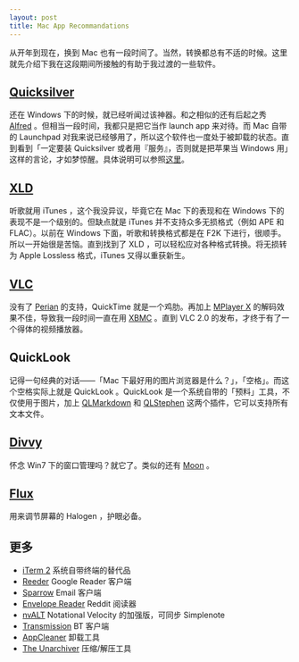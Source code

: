```yaml
---
layout: post
title: Mac App Recommandations
---
```


从开年到现在，换到 Mac 也有一段时间了。当然，转换都总有不适的时候。这里就先介绍下我在这段期间所接触的有助于我过渡的一些软件。

## [Quicksilver](http://qsapp.com/)
还在 Windows 下的时候，就已经听闻过该神器。和之相似的还有后起之秀 [Alfred](http://www.alfredapp.com/) 。但相当一段时间，我都只是把它当作 launch app 来对待。而 Mac 自带的 Launchpad 对我来说已经够用了，所以这个软件也一度处于被卸载的状态。直到看到「一定要装 Quicksilver 或者用『服务』，否则就是把苹果当 Windows 用」这样的言论，才如梦惊醒。具体说明可以参照[这里](http://blog.youxu.info/2010/02/28/why-mac-os-x-for-programmers/)。

## [XLD](http://tmkk.pv.land.to/xld/index_e.html)
听歌就用 iTunes ，这个我没异议，毕竟它在 Mac 下的表现和在 Windows 下的表现不是一个级别的。但缺点就是 iTunes 并不支持众多无损格式（例如 APE 和 FLAC）。以前在 Windows 下面，听歌和转换格式都是在 F2K 下进行，很顺手。所以一开始很是苦恼。直到找到了 XLD ，可以轻松应对各种格式转换。将无损转为 Apple Lossless 格式，iTunes 又得以重获新生。

## [VLC](http://www.videolan.org/vlc/index.html)
没有了 [Perian](http://perian.org/) 的支持，QuickTime 就是一个鸡肋。再加上 [MPlayer X](http://mplayerx.org/) 的解码效果不佳，导致我一段时间一直在用 [XBMC](http://xbmc.org/) 。直到 VLC 2.0 的发布，才终于有了一个得体的视频播放器。

## QuickLook
记得一句经典的对话——「Mac 下最好用的图片浏览器是什么？」，「空格」。而这个空格实际上就是 QuickLook 。QuickLook 是一个系统自带的「预料」工具，不仅使用于图片，加上 [QLMarkdown](https://github.com/toland/qlmarkdown) 和 [QLStephen](https://github.com/whomwah/qlstephen) 这两个插件，它可以支持所有文本文件。

## [Divvy](http://mizage.com/divvy/)
怀念 Win7 下的窗口管理吗？就它了。类似的还有 [Moon](http://manytricks.com/moom/) 。

## [Flux](http://stereopsis.com/flux/)
用来调节屏幕的 Halogen ，护眼必备。

## 更多
- [iTerm 2](http://www.iterm2.com/#/section/home) 系统自带终端的替代品
- [Reeder](http://reederapp.com/) Google Reader 客户端
- [Sparrow](http://sparrowmailapp.com/) Email 客户端
- [Envelope Reader](http://envelope.natestedman.com/reader.html) Reddit 阅读器
- [nvALT](http://brettterpstra.com/project/nvalt/) Notational Velocity 的加强版，可同步 Simplenote
- [Transmission](http://www.transmissionbt.com/) BT 客户端
- [AppCleaner](http://www.freemacsoft.net/appcleaner/) 卸载工具
- [The Unarchiver](http://wakaba.c3.cx/s/apps/unarchiver) 压缩/解压工具

